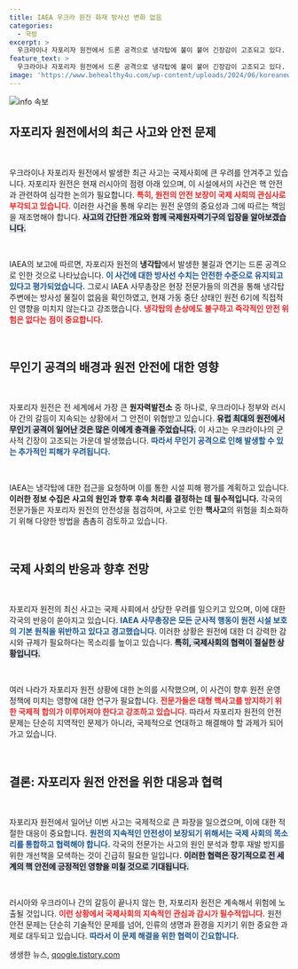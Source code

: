 ```yaml
---
title: IAEA 우크라 원전 화재 방사선 변화 없음
categories:
  - 국방
excerpt: >
  우크라이나 자포리자 원전에서 드론 공격으로 냉각탑에 불이 붙어 긴장감이 고조되고 있다. 하지만 국제원자력기구(IAEA)는 방사선 위험이 없음을 확인하며 군사적 행동의 중단을 촉구했다.
feature_text: >
  우크라이나 자포리자 원전에서 드론 공격으로 냉각탑에 불이 붙어 긴장감이 고조되고 있다. 하지만 국제원자력기구(IAEA)는 방사선 위험이 없음을 확인하며 군사적 행동의 중단을 촉구했다.
image: 'https://www.behealthy4u.com/wp-content/uploads/2024/06/koreanews.jpg'
---
```


<p><img src="https://www.behealthy4u.com/wp-content/uploads/2024/06/koreanews.jpg" alt="info 속보" /></p>

<h2 data-ke-size="size26">자포리자 원전에서의 최근 사고와 안전 문제</h2>

<p data-ke-size="size16">&nbsp;</p>

<p>우크라이나 자포리자 원전에서 발생한 최근 사고는 국제사회에 큰 우려를 안겨주고 있습니다. 자포리자 원전은 현재 러시아의 점령 아래 있으며, 이 시설에서의 사건은 핵 안전과 관련하여 심각한 논의가 필요합니다. <b><span style="color: #ee2323;">특히, 원전의 안전 보장이 국제 사회의 관심사로 부각되고 있습니다.</span></b> 이러한 사건을 통해 우리는 원전 운영의 중요성과 그에 따르는 책임을 재조명해야 합니다. <b><span style="background-color: #21538527;">사고의 간단한 개요와 함께 국제원자력기구의 입장을 알아보겠습니다.</span></b> </p>

<p data-ke-size="size16">&nbsp;</p>

<p>IAEA의 보고에 따르면, 자포리자 원전의 <strong>냉각탑</strong>에서 발생한 불길과 연기는 드론 공격으로 인한 것으로 나타났습니다. <b><span style="color: #1a5490;">이 사건에 대한 방사선 수치는 안전한 수준으로 유지되고 있다고 평가되었습니다.</span></b> 그로시 IAEA 사무총장은 현장 전문가들의 의견을 통해 냉각탑 주변에는 방사성 물질이 없음을 확인하였고, 현재 가동 중단 상태인 원전 6기에 직접적인 영향을 미치지 않는다고 강조했습니다. <b><span style="color: #ee2323;">냉각탑의 손상에도 불구하고 즉각적인 안전 위험은 없다는 점이 중요합니다.</span></b></p>

<p data-ke-size="size16">&nbsp;</p>

<h2 data-ke-size="size26">무인기 공격의 배경과 원전 안전에 대한 영향</h2>

<p data-ke-size="size16">&nbsp;</p>

<p>자포리자 원전은 전 세계에서 가장 큰 <strong>원자력발전소</strong> 중 하나로, 우크라이나 정부와 러시아 간의 갈등이 지속되는 상황에서 그 안전이 위협받고 있습니다. <b><span style="background-color: #21538527;">유럽 최대의 원전에서 무인기 공격이 일어난 것은 많은 이에게 충격을 주었습니다.</span></b> 이 사고는 우크라이나의 군사적 긴장이 고조되는 가운데 발생했습니다. <b><span style="color: #1a5490;">따라서 무인기 공격으로 인해 발생할 수 있는 추가적인 피해가 우려됩니다.</span></b></p>

<p data-ke-size="size16">&nbsp;</p>

<p>IAEA는 냉각탑에 대한 접근을 요청하며 이를 통한 시설 피해 평가를 계획하고 있습니다. <b><span style="ee2323;">이러한 정보 수집은 사고의 원인과 향후 후속 처리를 결정하는 데 필수적입니다.</span></b> 각국의 전문가들은 자포리자 원전의 안전성을 점검하며, 사고로 인한 <strong>핵사고</strong>의 위험을 최소화하기 위해 다양한 방법을 촘촘히 검토하고 있습니다.</p>

<p data-ke-size="size16">&nbsp;</p>

<h2 data-ke-size="size26">국제 사회의 반응과 향후 전망</h2>

<p data-ke-size="size16">&nbsp;</p>

<p>자포리자 원전의 최신 사고는 국제 사회에서 상당한 우려를 일으키고 있으며, 이에 대한 각국의 반응이 쏟아지고 있습니다. <b><span style="color: #1a5490;">IAEA 사무총장은 모든 군사적 행동이 원전 시설 보호의 기본 원칙을 위반하고 있다고 경고했습니다.</span></b> 이러한 상황은 원전에 대한 더 강력한 감시와 규제가 필요하다는 목소리를 높이고 있습니다. <b><span style="background-color: #21538527;">특히, 국제사회의 협력이 절실한 상황입니다.</span></b></p>

<p data-ke-size="size16">&nbsp;</p>

<p>여러 나라가 자포리자 원전 상황에 대한 논의를 시작했으며, 이 사건이 향후 원전 운영 정책에 미치는 영향에 대한 연구가 필요합니다. <b><span style="color: #ee2323;">전문가들은 대형 핵사고를 방지하기 위한 국제적 합의가 이루어져야 한다고 강조하고 있습니다.</span></b> 따라서 자포리자 원전의 안전 문제는 단순히 지역적인 문제가 아니라, 국제적으로 연대하고 해결해야 할 과제가 되어가고 있습니다.</p>

<p data-ke-size="size16">&nbsp;</p>

<h2 data-ke-size="size26">결론: 자포리자 원전 안전을 위한 대응과 협력</h2>

<p data-ke-size="size16">&nbsp;</p>

<p>자포리자 원전에서 일어난 이번 사고는 국제적으로 큰 파장을 일으켰으며, 이에 대한 적절한 대응이 중요합니다. <b><span style="color: #1a5490;">원전의 지속적인 안전성이 보장되기 위해서는 국제 사회의 목소리를 통합하고 협력해야 합니다.</span></b> 각국의 전문가는 사고의 원인 분석과 향후 재발 방지를 위한 개선책을 모색하는 것이 긴급히 필요한 일입니다. <b><span style="background-color: #21538527;">이러한 협력은 장기적으로 전 세계의 핵 안전에 긍정적인 영향을 미칠 것으로 기대됩니다.</span></b></p>

<p data-ke-size="size16">&nbsp;</p>

<p>러시아와 우크라이나 간의 갈등이 끝나지 않는 한, 자포리자 원전은 계속해서 위험에 노출될 것입니다. <b><span style="color: #ee2323;">이런 상황에서 국제사회의 지속적인 관심과 감시가 필수적입니다.</span></b> 원전 안전 문제는 단순히 기술적인 문제를 넘어, 인류의 생명과 환경을 지키기 위한 중요한 과제로 대두되고 있습니다. <b><span style="color: #1a5490;">따라서 이 문제 해결을 위한 협력이 긴요합니다.</span></b></p>
생생한 뉴스, <a href="https://qoogle.tistory.com" rel="dofollow">qoogle.tistory.com</a>


